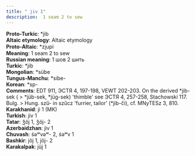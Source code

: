 ```yaml
---
title: " jiv 1"
description:  1 seam 2 to sew
---
```


<strong>Proto-Turkic</strong>:  *jib<br>
<strong>Altaic etymology</strong>:  Altaic etymology<br>
<strong> Proto-Altaic</strong>:  *zi̯upi<br>
<strong>Meaning</strong>:  1 seam 2 to sew<br>
<strong>Russian meaning</strong>:  1 шов 2 шить<br>
<strong>Turkic</strong>:  *jib<br>
<strong>Mongolian</strong>:  *sübe<br>
<strong>Tungus-Manchu</strong>:  *sibe-<br>
<strong>Korean</strong>:  *sp-<br>
<strong>Comments</strong>:  EDT 911, ЭСТЯ 4, 197-198, VEWT 202-203. On the derived *jib-sek ( > *jüb-sek, *jüg-sek) 'thimble' see ЭСТЯ 4, 257-258, Stachowski 117. Bulg. > Hung. szű- in szűcz 'furrier, tailor' (*jib-či), cf. MNyTESz 3, 810.<br>
<strong>Karakhanid</strong>:  ji 1 (MK)<br>
<strong>Turkish</strong>:  jiv 1<br>
<strong>Tatar</strong>:  ǯöj 1, ǯöj- 2<br>
<strong>Azerbaidzhan</strong>:  jiv 1<br>
<strong>Chuvash</strong>:  śǝʷvǝʷ- 2, śǝʷv 1<br>
<strong>Bashkir</strong>:  jöj 1, jöj- 2<br>
<strong>Karakalpak</strong>:  jüj 1<br>


